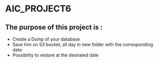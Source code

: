 # AIC_PROJECT6

## The purpose of this project is : 

  - Create a Dump of your database
  - Save him on S3 bucket, all day in new folder with the corresponding date
  - Possibility to restore at the desirated date 
 
